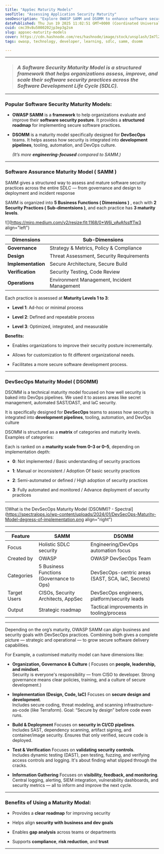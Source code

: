 ```yaml
---
title: "AppSec Maturity Models"
seoTitle: "Assessing Application Security Maturity"
seoDescription: "Explore OWASP SAMM and DSOMM to enhance software security in SDLC and DevOps"
datePublished: Thu Jun 19 2025 11:02:51 GMT+0000 (Coordinated Universal Time)
cuid: cmc39v8u5000202jp3ep3g2sm
slug: appsec-maturity-models
cover: https://cdn.hashnode.com/res/hashnode/image/stock/unsplash/Im7lZjxeLhg/upload/e46fe63c22714c0af83f9cd2a90d5e3e.jpeg
tags: owasp, technology, developer, learning, sdlc, samm, dsomm

---
```


---

> ### *A Software Security Maturity Model is a structured framework that helps organizations assess, improve, and scale their software security practices across the Software Development Life Cycle (SDLC).*

---

### Popular Software Security Maturity Models:

* **OWASP SAMM** is a **framework** to help organizations evaluate and improve their **software security posture**. It provides a **structured roadmap** for implementing secure software practices.
    
* **DSOMM** is a maturity model specifically designed for **DevSecOps** teams. It helps assess how security is integrated into **development pipelines**, tooling, automation, and DevOps culture.
    
    *(It’s more* ***engineering-focused*** *compared to SAMM.)*
    

---

### Software Assurance Maturity Model ( SAMM )

SAMM gives a structured way to assess and mature software security practices across the entire SDLC — from governance and design to deployment and incident response

SAMM is organized into **5 Business Functions ( Dimensions )** , each with **2 Security Practices ( Sub-dimentsions )**, and each practice has **3 maturity levels**.

![](https://miro.medium.com/v2/resize:fit:1168/0*W6i_vAvAfssffTw3 align="left")

| Dimensions | Sub-Dimensions |
| --- | --- |
| **Governance** | Strategy & Metrics, Policy & Compliance |
| **Design** | Threat Assessment, Security Requirements |
| **Implementation** | Secure Architecture, Secure Build |
| **Verification** | Security Testing, Code Review |
| **Operations** | Environment Management, Incident Management |

Each practice is assessed at **Maturity Levels 1 to 3**:

* **Level 1**: Ad-hoc or minimal process
    
* **Level 2**: Defined and repeatable process
    
* **Level 3**: Optimized, integrated, and measurable
    

**Benefits:**

* Enables organizations to improve their security posture incrementally. 
    
* Allows for customization to fit different organizational needs. 
    
* Facilitates a more secure software development process. 
    

---

### DevSecOps Maturity Model ( DSOMM)

DSOMM is a technical maturity model focused on how well security is baked into DevOps pipelines. We used it to assess areas like secret management, automated SAST/DAST, and IaC security.

It is specifically designed for **DevSecOps** teams to assess how security is integrated into **development pipelines**, tooling, automation, and DevOps culture

DSOMM is structured as a **matrix** of categories and maturity levels. Examples of categories:

Each is ranked on a **maturity scale from 0–3 or 0–5**, depending on implementation depth:

* **0**: Not implemented / Basic understanding of security practices
    
* **1**: Manual or inconsistent / Adoption Of basic security practices
    
* **2**: Semi-automated or defined / High adoption of security practices
    
* **3**: Fully automated and monitored / Advance deployment of security practices
    

---

![What is the DevSecOps Maturity Model (DSOMM)? - Spectral](https://spectralops.io/wp-content/uploads/2024/01/DevSecOps-Maturity-Model-degress-of-implementation.png align="right")

---

| Feature | **SAMM** | **DSOMM** |
| --- | --- | --- |
| Focus | Holistic SDLC security | Engineering/DevOps automation focus |
| Created by | OWASP | OWASP DevSecOps Team |
| Categories | 5 Business Functions (Governance to Ops) | DevSecOps-centric areas (SAST, SCA, IaC, Secrets) |
| Target Users | CISOs, Security Architects, AppSec | DevSecOps engineers, platform/security leads |
| Output | Strategic roadmap | Tactical improvements in tooling/process |

---

Depending on the org’s maturity, OWASP SAMM can align business and security goals with DevSecOps practices. Combining both gives a complete picture — strategic and operational — to grow secure software delivery capabilities.

For Example, a customised maturity model can have dimensions like:

* **Organization, Governance & Culture** ( Focuses on **people, leadership, and mindset**.  
    Security is everyone's responsibility — from CISO to developer. Strong governance means clear policies, training, and a culture of secure development.)
    
* **Implementation (Design, Code, IaC)** Focuses on **secure design and development**.  
    Includes secure coding, threat modeling, and scanning infrastructure-as-code (like Terraform). Goal: “Secure by design” before code even runs.
    
* **Build & Deployment** Focuses on **security in CI/CD pipelines**.  
    Includes SAST, dependency scanning, artifact signing, and container/image security. Ensures that only verified, secure code is deployed.
    
* **Test & Verification** Focuses on **validating security controls**.  
    Includes dynamic testing (DAST), pen testing, fuzzing, and verifying access controls and logging. It's about finding what slipped through the cracks.
    
* **Information Gathering** Focuses on **visibility, feedback, and monitoring**.  
    Central logging, alerting, SIEM integration, vulnerability dashboards, and security metrics — all to inform and improve the next cycle.
    

---

### Benefits of Using a Maturity Modal:

* Provides a **clear roadmap** for improving security
    
* Helps align **security with business and dev goals**
    
* Enables **gap analysis** across teams or departments
    
* Supports **compliance**, **risk reduction**, and **trust**
    

---